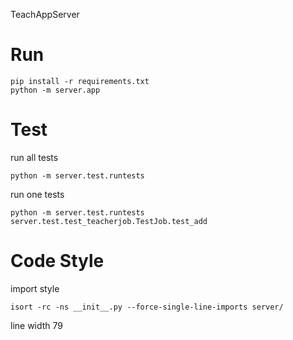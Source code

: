 TeachAppServer

# Run
```
pip install -r requirements.txt
python -m server.app
```

# Test
run all tests
```
python -m server.test.runtests
```
run one tests
```
python -m server.test.runtests server.test.test_teacherjob.TestJob.test_add
```

# Code Style
import style
```
isort -rc -ns __init__.py --force-single-line-imports server/
```
line width 79